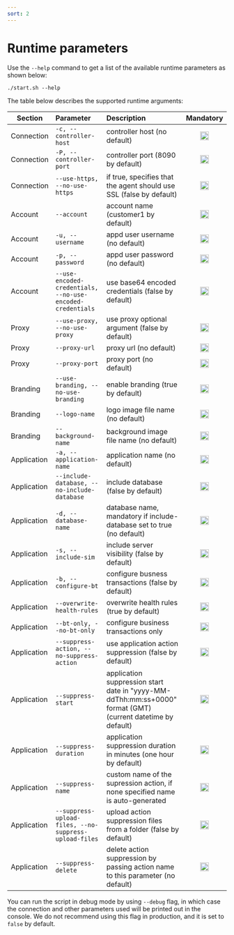 ```yaml
---
sort: 2
---
```


# Runtime parameters  

Use the `--help` command to get a list of the available runtime parameters as shown below:

```
./start.sh --help
```

The table below describes the supported runtime arguments: 

| Section       | Parameter<img>  | Description  | Mandatory  |
| ------ |:------- | :--------- |  :----: |
| Connection | `-c, --controller-host` | controller host (no default) | <img src="https://github.githubassets.com/images/icons/emoji/unicode/2714.png" width="20" height="20"> |
| Connection | `-P, --controller-port` | controller port (8090 by default) | <img src="https://github.githubassets.com/images/icons/emoji/unicode/2716.png" width="20" height="20"> |
| Connection | `--use-https, --no-use-https` | if true, specifies that the agent should use SSL (false by default) | <img src="https://github.githubassets.com/images/icons/emoji/unicode/2716.png" width="20" height="20"> |
| Account | `--account` | account name (customer1 by default) | <img src="https://github.githubassets.com/images/icons/emoji/unicode/2714.png" width="20" height="20"> |
| Account | `-u, --username` | appd user username (no default) | <img src="https://github.githubassets.com/images/icons/emoji/unicode/2714.png" width="20" height="20"> |
| Account | `-p, --password` | appd user password (no default) | <img src="https://github.githubassets.com/images/icons/emoji/unicode/2714.png" width="20" height="20"> |
| Account | `--use-encoded-credentials, --no-use-encoded-credentials` | use base64 encoded credentials (false by default) | <img src="https://github.githubassets.com/images/icons/emoji/unicode/2716.png" width="20" height="20"> |
| Proxy | `--use-proxy, --no-use-proxy` | use proxy optional argument (false by default) | <img src="https://github.githubassets.com/images/icons/emoji/unicode/2716.png" width="20" height="20"> |
| Proxy | `--proxy-url` | proxy url (no default) | <img src="https://github.githubassets.com/images/icons/emoji/unicode/2716.png" width="20" height="20"> |
| Proxy | `--proxy-port` | proxy port (no default) | <img src="https://github.githubassets.com/images/icons/emoji/unicode/2716.png" width="20" height="20"> |
| Branding | `--use-branding, --no-use-branding` | enable branding (true by default) | <img src="https://github.githubassets.com/images/icons/emoji/unicode/2716.png" width="20" height="20"> |
| Branding | `--logo-name` | logo image file name (no default) | <img src="https://github.githubassets.com/images/icons/emoji/unicode/2716.png" width="20" height="20"> |
| Branding | `--background-name` | background image file name (no default) | <img src="https://github.githubassets.com/images/icons/emoji/unicode/2716.png" width="20" height="20"> |
| Application | `-a, --application-name` | application name (no default) | <img src="https://github.githubassets.com/images/icons/emoji/unicode/2714.png" width="20" height="20"> |
| Application | `--include-database, --no-include-database` | include database (false by default) | <img src="https://github.githubassets.com/images/icons/emoji/unicode/2716.png" width="20" height="20"> |
| Application | `-d, --database-name` | database name, mandatory if include-database set to true (no default) |  <img src="https://github.githubassets.com/images/icons/emoji/unicode/2716.png" width="20" height="20"> |
| Application | `-s, --include-sim` | include server visibility (false by default) |  <img src="https://github.githubassets.com/images/icons/emoji/unicode/2716.png" width="20" height="20"> |
| Application | `-b, --configure-bt` | configure busness transactions (false by default) |  <img src="https://github.githubassets.com/images/icons/emoji/unicode/2716.png" width="20" height="20"> |
| Application | `--overwrite-health-rules` | overwrite health rules (true by default) |  <img src="https://github.githubassets.com/images/icons/emoji/unicode/2716.png" width="20" height="20"> |
| Application | `--bt-only, --no-bt-only` | configure business transactions only  |  <img src="https://github.githubassets.com/images/icons/emoji/unicode/2716.png" width="20" height="20"> |
| Application | `--suppress-action, --no-suppress-action` | use application action suppression (false by default)  |  <img src="https://github.githubassets.com/images/icons/emoji/unicode/2716.png" width="20" height="20"> |
| Application | `--suppress-start` | application suppression start date in "yyyy-MM-ddThh:mm:ss+0000" format (GMT) (current datetime by default)  |  <img src="https://github.githubassets.com/images/icons/emoji/unicode/2716.png" width="20" height="20"> |
| Application | `--suppress-duration` | application suppression duration in minutes (one hour by default)  |  <img src="https://github.githubassets.com/images/icons/emoji/unicode/2716.png" width="20" height="20"> |
| Application | `--suppress-name` | custom name of the supression action, if none specified name is auto-generated  |  <img src="https://github.githubassets.com/images/icons/emoji/unicode/2716.png" width="20" height="20"> |
| Application | `--suppress-upload-files, --no-suppress-upload-files` | upload action suppression files from a folder (false by default)  |  <img src="https://github.githubassets.com/images/icons/emoji/unicode/2716.png" width="20" height="20"> |
| Application | `--suppress-delete` | delete action suppression by passing action name to this parameter (no default) |  <img src="https://github.githubassets.com/images/icons/emoji/unicode/2716.png" width="20" height="20"> |

You can run the script in debug mode by using `--debug` flag, in which case the connection and other parameters used will be printed out in the console. We do not recommend using this flag in production, and it is set to `false` by default.
